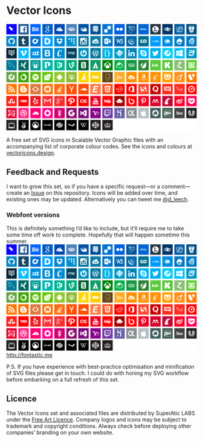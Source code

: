 # Vector Icons

![Vector Icons Preview](vectoricons.png)

A free set of SVG icons in Scalable Vector Graphic files with an accompanying list of corporate colour codes. See the icons and colours at [vectoricons.design](http://vectoricons.design).

## Feedback and Requests

I want to grow this set, so if you have a specific request—or a comment—create an <a href="https://github.com/danleech/simple-icons/issues">Issue</a> on this repository. Icons will be added over time, and existing ones may be updated. Alternatively you can tweet me [@d_leech](https://twitter.com/super_atic).

### Webfont versions

This is definitely something I’d like to include, but it’ll require me to take some time off work to complete. Hopefully that will happen sometime this summer. ![Vector Icons Preview](vectoricons.png) http://fontastic.me

P.S. If you have experience with best-practice optimisation and minification of SVG files please get in touch. I could do with honing my SVG workflow before embarking on a full refresh of this set.

## Licence

The Vector Icons set and associated files are distributed by SuperAtic LABS under the [Free Art Licence](http://artlibre.org/licence/lal/en). Company logos and icons may be subject to trademark and copyright conditions. Always check before deploying other companies’ branding on your own website.